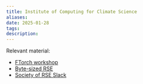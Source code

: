 ```yaml
---
title: Institute of Computing for Climate Science
aliases: 
date: 2025-01-28
tags: 
description:
---
```


Relevant material: 

- [FTorch workshop](https://github.com/Cambridge-ICCS/FTorch-workshop)
- [Byte-sized RSE](https://www.universe-hpc.ac.uk/events/byte-sized-rse/)
- [Society of RSE Slack](https://society-rse.org/get-involved/slack-faq/)

